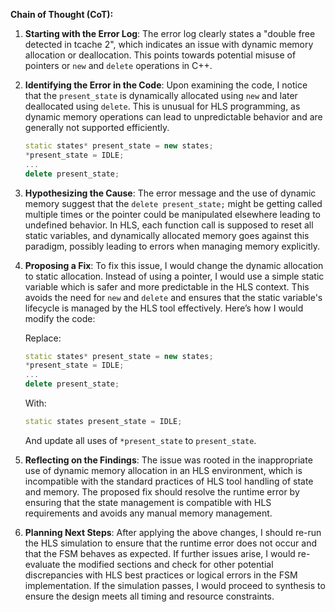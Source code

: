 **Chain of Thought (CoT):**

1. **Starting with the Error Log**:
   The error log clearly states a "double free detected in tcache 2", which indicates an issue with dynamic memory allocation or deallocation. This points towards potential misuse of pointers or `new` and `delete` operations in C++.

2. **Identifying the Error in the Code**:
   Upon examining the code, I notice that the `present_state` is dynamically allocated using `new` and later deallocated using `delete`. This is unusual for HLS programming, as dynamic memory operations can lead to unpredictable behavior and are generally not supported efficiently.

   ```cpp
   static states* present_state = new states;
   *present_state = IDLE;
   ...
   delete present_state;
   ```

3. **Hypothesizing the Cause**:
   The error message and the use of dynamic memory suggest that the `delete present_state;` might be getting called multiple times or the pointer could be manipulated elsewhere leading to undefined behavior. In HLS, each function call is supposed to reset all static variables, and dynamically allocated memory goes against this paradigm, possibly leading to errors when managing memory explicitly.

4. **Proposing a Fix**:
   To fix this issue, I would change the dynamic allocation to static allocation. Instead of using a pointer, I would use a simple static variable which is safer and more predictable in the HLS context. This avoids the need for `new` and `delete` and ensures that the static variable's lifecycle is managed by the HLS tool effectively. Here’s how I would modify the code:

   Replace:
   ```cpp
   static states* present_state = new states;
   *present_state = IDLE;
   ...
   delete present_state;
   ```
   With:
   ```cpp
   static states present_state = IDLE;
   ```

   And update all uses of `*present_state` to `present_state`.

5. **Reflecting on the Findings**:
   The issue was rooted in the inappropriate use of dynamic memory allocation in an HLS environment, which is incompatible with the standard practices of HLS tool handling of state and memory. The proposed fix should resolve the runtime error by ensuring that the state management is compatible with HLS requirements and avoids any manual memory management.

6. **Planning Next Steps**:
   After applying the above changes, I should re-run the HLS simulation to ensure that the runtime error does not occur and that the FSM behaves as expected. If further issues arise, I would re-evaluate the modified sections and check for other potential discrepancies with HLS best practices or logical errors in the FSM implementation. If the simulation passes, I would proceed to synthesis to ensure the design meets all timing and resource constraints.